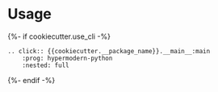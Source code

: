 # Usage

{%- if cookiecutter.use_cli -%}
```{eval-rst}
.. click:: {{cookiecutter.__package_name}}.__main__:main
    :prog: hypermodern-python
    :nested: full
```
{%- endif -%}
